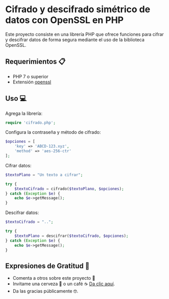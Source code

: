 # Cifrado y descifrado simétrico de datos con OpenSSL en PHP

Este proyecto consiste en una librería PHP que ofrece funciones para cifrar y descifrar datos de forma segura mediante el uso de la biblioteca OpenSSL.

## Requerimientos 📋

- PHP 7 o superior
- Extensión [openssl](https://www.php.net/manual/es/book.openssl.php)

## Uso 💻

Agrega la librería:

``` PHP
require 'cifrado.php';
```

Configura la contraseña y método de cifrado:

``` PHP
$opciones = [
    'key' => 'ABCD-123.xyz',
    'method' => 'aes-256-ctr'
];
```

Cifrar datos:

``` PHP
$textoPlano = "Un texto a cifrar";

try {
    $textoCifrado = cifrado($textoPlano, $opciones);
} catch (Exception $e) {
    echo $e->getMessage();
}
```

Descifrar datos:

``` PHP
$textoCifrado = "..";

try {
    $textoPlano = descifrar($textoCifrado, $opciones);
} catch (Exception $e) {
    echo $e->getMessage();
}
```

## Expresiones de Gratitud 🎁

- Comenta a otros sobre este proyecto 📢
- Invitame una cerveza 🍺 o un café ☕ [Da clic aquí](https://www.paypal.com/paypalme/markorobles?locale.x=es_XC.).
- Da las gracias públicamente 🤓.
